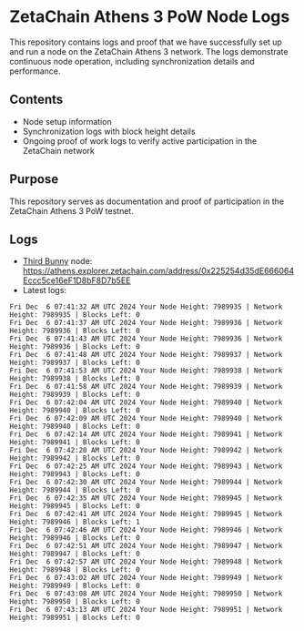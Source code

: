 # ZetaChain Athens 3 PoW Node Logs
This repository contains logs and proof that we have successfully set up and run a node on the ZetaChain Athens 3 network. The logs demonstrate continuous node operation, including synchronization details and performance.

## Contents
- Node setup information
- Synchronization logs with block height details
- Ongoing proof of work logs to verify active participation in the ZetaChain network

## Purpose
This repository serves as documentation and proof of participation in the ZetaChain Athens 3 PoW testnet.

## Logs

- [Third Bunny](https://thirdbunny.xyz/) node: https://athens.explorer.zetachain.com/address/0x225254d35dE666064Eccc5ce16eF1D8bF8D7b5EE
- Latest logs:
```
Fri Dec  6 07:41:32 AM UTC 2024 Your Node Height: 7989935 | Network Height: 7989935 | Blocks Left: 0
Fri Dec  6 07:41:37 AM UTC 2024 Your Node Height: 7989936 | Network Height: 7989936 | Blocks Left: 0
Fri Dec  6 07:41:43 AM UTC 2024 Your Node Height: 7989936 | Network Height: 7989936 | Blocks Left: 0
Fri Dec  6 07:41:48 AM UTC 2024 Your Node Height: 7989937 | Network Height: 7989937 | Blocks Left: 0
Fri Dec  6 07:41:53 AM UTC 2024 Your Node Height: 7989938 | Network Height: 7989938 | Blocks Left: 0
Fri Dec  6 07:41:58 AM UTC 2024 Your Node Height: 7989939 | Network Height: 7989939 | Blocks Left: 0
Fri Dec  6 07:42:04 AM UTC 2024 Your Node Height: 7989940 | Network Height: 7989940 | Blocks Left: 0
Fri Dec  6 07:42:09 AM UTC 2024 Your Node Height: 7989940 | Network Height: 7989940 | Blocks Left: 0
Fri Dec  6 07:42:14 AM UTC 2024 Your Node Height: 7989941 | Network Height: 7989941 | Blocks Left: 0
Fri Dec  6 07:42:20 AM UTC 2024 Your Node Height: 7989942 | Network Height: 7989942 | Blocks Left: 0
Fri Dec  6 07:42:25 AM UTC 2024 Your Node Height: 7989943 | Network Height: 7989943 | Blocks Left: 0
Fri Dec  6 07:42:30 AM UTC 2024 Your Node Height: 7989944 | Network Height: 7989944 | Blocks Left: 0
Fri Dec  6 07:42:35 AM UTC 2024 Your Node Height: 7989945 | Network Height: 7989945 | Blocks Left: 0
Fri Dec  6 07:42:41 AM UTC 2024 Your Node Height: 7989945 | Network Height: 7989946 | Blocks Left: 1
Fri Dec  6 07:42:46 AM UTC 2024 Your Node Height: 7989946 | Network Height: 7989946 | Blocks Left: 0
Fri Dec  6 07:42:51 AM UTC 2024 Your Node Height: 7989947 | Network Height: 7989947 | Blocks Left: 0
Fri Dec  6 07:42:57 AM UTC 2024 Your Node Height: 7989948 | Network Height: 7989948 | Blocks Left: 0
Fri Dec  6 07:43:02 AM UTC 2024 Your Node Height: 7989949 | Network Height: 7989949 | Blocks Left: 0
Fri Dec  6 07:43:08 AM UTC 2024 Your Node Height: 7989950 | Network Height: 7989950 | Blocks Left: 0
Fri Dec  6 07:43:13 AM UTC 2024 Your Node Height: 7989951 | Network Height: 7989951 | Blocks Left: 0
```
